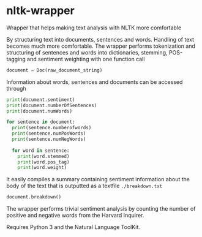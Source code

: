 # nltk-wrapper
Wrapper that helps making text analysis with NLTK more comfortable

By structuring text into documents, sentences and words. Handling of text becomes much more comfortable. The wrapper performs tokenization and structuring of sentences and words into dictionaries, stemming, POS-tagging and sentiment weighting with one function call
```python
document = Doc(raw_document_string)
```
Information about words, sentences and documents can be accessed through
```python
print(document.sentiment)
print(document.numberOfSentences)
print(document.numWords)

for sentence in document:
  print(sentence.numberofwords)
  print(sentence.numPosWords)
  print(sentence.numNegWords)
  
  for word in sentence:
    print(word.stemmed)
    print(word.pos_tag)
    print(word.weight)
```
It easily compiles a summary containing sentiment information about the body of the text that is outputted as a textfile `./breakdown.txt`
```python
document.breakdown()
```

The wrapper performs trivial sentiment analysis by counting the number of positive and negative words from the Harvard Inquirer.

Requires Python 3 and the Natural Language ToolKit.
